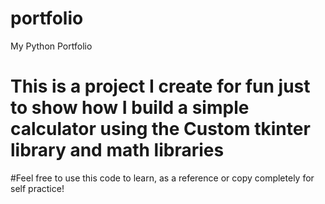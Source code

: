 # portfolio
My Python Portfolio
# This is a project I create for fun just to show how I build a simple calculator using the Custom tkinter library and math libraries
#Feel free to use this code to learn, as a reference or copy completely for self practice!
